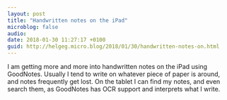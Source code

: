 ```yaml
---
layout: post
title: "Handwritten notes on the iPad"
microblog: false
audio: 
date: 2018-01-30 11:27:17 +0100
guid: http://helgeg.micro.blog/2018/01/30/handwritten-notes-on.html
---
```

I am getting more and more into handwritten notes on the iPad using GoodNotes. Usually I tend to write on whatever piece of paper is around, and notes frequently get lost. On the tablet I can find my notes, and even search them, as GoodNotes has OCR support and interprets what I write.
